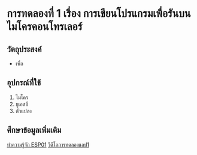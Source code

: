# การทดลองที่ 1 เรื่อง การเขียนโปรแกรมเพื่อรันบนไมโครคอนโทรเลอร์
## วัตถุประสงค์
* เพื่อ
## อุปกรณ์ที่ใช้
1. ไมโคร
2. ยูเอสบี
3. ตัวแปลง
## ศึกษาข้อมูลเพิ่มเติม
[ทำความรู้จัก ESP01](https://docs.platformio.org/en/latest/boards/espressif8266/esp01.html)
[วีดีโอการทดลองแลป1](https://youtu.be/NLIUsWLEpmg)
